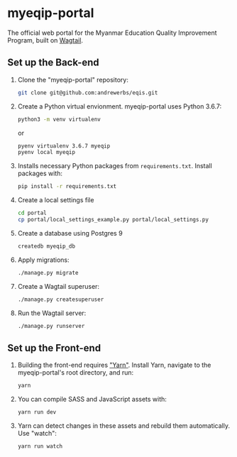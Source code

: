# myeqip-portal

The official web portal for the Myanmar Education Quality Improvement Program, built on [Wagtail](www.wagtail.io).

## Set up the Back-end

1. Clone the "myeqip-portal" repository:

   ```bash
   git clone git@github.com:andrewerbs/eqis.git
   ```

2. Create a Python virtual envionment. myeqip-portal uses Python 3.6.7:

   ```bash
   python3 -m venv virtualenv
   ```

   or

   ```bash
   pyenv virtualenv 3.6.7 myeqip
   pyenv local myeqip
   ```

3. Installs necessary Python packages from `requirements.txt`. Install packages with:

   ```bash
   pip install -r requirements.txt
   ```

4. Create a local settings file

    ```bash
    cd portal
    cp portal/local_settings_example.py portal/local_settings.py
    ```

5. Create a database using Postgres 9

    ```bash
    createdb myeqip_db
    ```

6. Apply migrations:

   ```bash
   ./manage.py migrate
   ```

7. Create a Wagtail superuser:

   ```bash
   ./manage.py createsuperuser
   ```

8. Run the Wagtail server:

   ```bash
   ./manage.py runserver
   ```

## Set up the Front-end

1. Building the front-end requires ["Yarn"](https://yarnpkg.com/en/). Install Yarn, navigate to the myeqip-portal's root directory, and run:

    ```bash
    yarn
    ```

2. You can compile SASS and JavaScript assets with:

    ```bash
    yarn run dev
    ```

3. Yarn can detect changes in these assets and rebuild them automatically. Use "watch":

    ```
    yarn run watch
    ```
